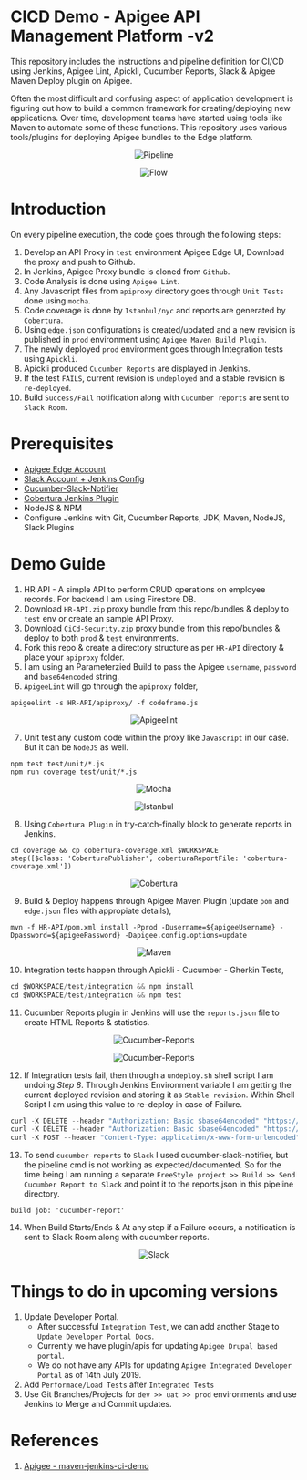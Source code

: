 # CICD Demo - Apigee API Management Platform -v2
This repository includes the instructions and pipeline definition for CI/CD using Jenkins, Apigee Lint, Apickli, Cucumber Reports, Slack & Apigee Maven Deploy plugin on Apigee.

Often the most difficult and confusing aspect of application development is figuring out how to build a common framework for creating/deploying new applications. Over time, development teams have started using tools like Maven to automate some of these functions. This repository uses various tools/plugins for deploying Apigee bundles to the Edge platform.
<p align="center">
  <img src="https://user-images.githubusercontent.com/28925814/61174524-03a51d80-a5bf-11e9-8e66-c59da67cabd6.png?raw=true" alt="Pipeline"/>
</p>

<p align="center">
  <img src="https://user-images.githubusercontent.com/28925814/61175386-170ab580-a5cc-11e9-9d24-ed0f80b7e769.png?raw=true" alt="Flow"/>
</p>

# Introduction
On every pipeline execution, the code goes through the following steps:
1. Develop an API Proxy in `test` environment Apigee Edge UI, Download the proxy and push to Github. 
2. In Jenkins, Apigee Proxy bundle is cloned from `Github`.
3. Code Analysis is done using `Apigee Lint`.
4. Any Javascript files from `apiproxy` directory goes through `Unit Tests` done using `mocha`.
5. Code coverage is done by `Istanbul/nyc` and reports are generated by `Cobertura`.
6. Using `edge.json` configurations is created/updated and a new revision is published in `prod` environment using `Apigee Maven Build Plugin`.
7. The newly deployed `prod` environment goes through Integration tests using `Apickli`.
8. Apickli produced `Cucumber Reports` are displayed in Jenkins.
9. If the test `FAILS`, current revision is `undeployed` and a stable revision is `re-deployed`.
10. Build `Success/Fail` notification along with `Cucumber reports` are sent to `Slack Room`.

# Prerequisites
* [Apigee Edge Account](https://login.apigee.com/login)
* [Slack Account + Jenkins Config](https://wiki.jenkins.io/display/JENKINS/Slack+Plugin)
* [Cucumber-Slack-Notifier](https://wiki.jenkins.io/display/JENKINS/Cucumber+Slack+Notifier+Plugin)
* [Cobertura Jenkins Plugin](https://wiki.jenkins.io/display/JENKINS/Cobertura+Plugin)
* NodeJS & NPM
* Configure Jenkins with Git, Cucumber Reports, JDK, Maven, NodeJS, Slack Plugins

# Demo Guide
1. HR API - A simple API to perform CRUD operations on employee records. For backend I am using Firestore DB.
2. Download `HR-API.zip` proxy bundle from this repo/bundles & deploy to `test` env or create an sample API Proxy.
3. Download `CiCd-Security.zip` proxy bundle from this repo/bundles & deploy to both `prod` & `test` environments.
4. Fork this repo & create a directory structure as per `HR-API` directory & place your `apiproxy` folder.
5. I am using an Parameterzied Build to pass the Apigee `username`, `password` and `base64encoded` string.
6. `ApigeeLint` will go through the `apiproxy` folder,
```node
apigeelint -s HR-API/apiproxy/ -f codeframe.js
```
<p align="center">
  <img src="https://user-images.githubusercontent.com/28925814/61175192-bfb71600-a5c8-11e9-823a-7dabf01bc4af.jpg?raw=true" alt="Apigeelint"/>
</p>

7. Unit test any custom code within the proxy like `Javascript` in our case. But it can be `NodeJS` as well.
```node
npm test test/unit/*.js
npm run coverage test/unit/*.js
```
<p align="center">
  <img src="https://user-images.githubusercontent.com/28925814/61175190-bf1e7f80-a5c8-11e9-9688-22b9deda550f.jpg?raw=true" alt="Mocha"/>
</p>
<p align="center">
  <img src="https://user-images.githubusercontent.com/28925814/61175191-bfb71600-a5c8-11e9-9fc6-33a56f3084d5.jpg?raw=true" alt="Istanbul"/>
</p>

8. Using `Cobertura Plugin` in try-catch-finally block to generate reports in Jenkins.
```
cd coverage && cp cobertura-coverage.xml $WORKSPACE
step([$class: 'CoberturaPublisher', coberturaReportFile: 'cobertura-coverage.xml'])
```
<p align="center">
  <img src="https://user-images.githubusercontent.com/28925814/61174970-6994a380-a5c5-11e9-9e56-6c52ddc1bde3.jpg?raw=true" alt="Cobertura"/>
  
9. Build & Deploy happens through Apigee Maven Plugin (update `pom` and `edge.json` files with appropiate details),
```maven
mvn -f HR-API/pom.xml install -Pprod -Dusername=${apigeeUsername} -Dpassword=${apigeePassword} -Dapigee.config.options=update
```
<p align="center">
  <img src="https://user-images.githubusercontent.com/28925814/61175010-022b2380-a5c6-11e9-9fb2-711c41232850.jpg?raw=true" alt="Maven"/>
  
10. Integration tests happen through Apickli - Cucumber - Gherkin Tests,
```javascript
cd $WORKSPACE/test/integration && npm install
cd $WORKSPACE/test/integration && npm test
```

11. Cucumber Reports plugin in Jenkins will use the `reports.json` file to create HTML Reports & statistics.
<p align="center">
  <img src="https://user-images.githubusercontent.com/28925814/61174977-77e2bf80-a5c5-11e9-833c-2e86f69a0598.jpg?raw=true" alt="Cucumber-Reports"/>
<p align="center">
  <img src="https://user-images.githubusercontent.com/28925814/61174974-774a2900-a5c5-11e9-8b8a-33f3c4668254.jpg?raw=true" alt="Cucumber-Reports"/>

12. If Integration tests fail, then through a `undeploy.sh` shell script I am undoing _Step 8_. Through Jenkins Environment variable I am getting the current deployed revision and storing it as `Stable revision`. Within Shell Script I am using this value to re-deploy in case of Failure.
```javascript
curl -X DELETE --header "Authorization: Basic $base64encoded" "https://api.enterprise.apigee.com/v1/organizations/$org_name/environments/$env_name/apis/$api_name/revisions/$rev_num/deployments"
curl -X DELETE --header "Authorization: Basic $base64encoded" "https://api.enterprise.apigee.com/v1/organizations/$org_name/apis/$api_name/revisions/$rev_num"
curl -X POST --header "Content-Type: application/x-www-form-urlencoded" --header "Authorization: Basic $base64encoded" "https://api.enterprise.apigee.com/v1/organizations/$org_name/environments/$env_name/apis/$api_name/revisions/$stable_revision/deployments"
```
13. To send `cucumber-reports` to `Slack` I used cucumber-slack-notifier, but the pipeline cmd is not working as expected/documented. So for the time being I am running a separate `FreeStyle project >> Build >> Send Cucumber Report to Slack` and point it to the reports.json in this pipeline directory.
```
build job: 'cucumber-report'
```
14. When Build Starts/Ends & At any step if a Failure occurs, a notification is sent to Slack Room along with cucumber reports.
<p align="center">
  <img src="https://user-images.githubusercontent.com/28925814/61175129-d4df7500-a5c7-11e9-8fb1-3ff6fa7307be.jpg?raw=true" alt="Slack"/>

# Things to do in upcoming versions
1. Update Developer Portal.
    * After successful `Integration Test`, we can add another Stage to `Update Developer Portal Docs`. 
    * Currently we have plugin/apis for updating `Apigee Drupal based portal`.
    * We do not have any APIs for updating `Apigee Integrated Developer Portal` as of 14th July 2019.
2. Add `Performace/Load Tests` after `Integrated Tests`
3. Use Git Branches/Projects for `dev >> uat >> prod` environments and use Jenkins to Merge and Commit updates.


# References
1. [Apigee - maven-jenkins-ci-demo](https://github.com/apigee/maven-jenkins-ci-demo)
